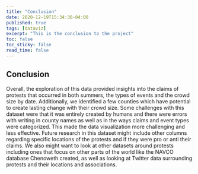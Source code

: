 ```yaml
---
title: "Conclusion"
date: 2020-12-19T15:34:30-04:00
published: true
tags: [dataviz]
excerpt: "This is the conclusion to the project"
toc: false
toc_sticky: false
read_time: false
---
```


## Conclusion

  Overall, the exploration of this data provided insights into the claims of protests that occurred in both summers, the types of events and the crowd size by date. Additionally, we identified a few counties which have potential to create lasting change with their crowd size. Some challenges with this dataset were that it was entirely created by humans and there were errors with writing in county names as well as in the ways claims and event types were categorized. This made the data visualization more challenging and less effective. Future research in this dataset might include other columns regarding specific locations of the protests and if they were pro or anti their claims. We also might want to look at other datasets around protests including ones that focus on other parts of the world like the NAVCO database Chenoweth created, as well as looking at Twitter data surrounding protests and their locations and associations. 
